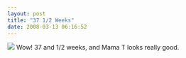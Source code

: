 ```yaml
---
layout: post
title: "37 1/2 Weeks"
date: 2008-03-13 06:16:52
---
```

[![](http://thecave.smugmug.com/photos/265286196_xq57L-Th.jpg)](http://thecave.smugmug.com/gallery/3795601_AVdxr/2/265286196_xq57L) Wow! 37 and 1/2 weeks, and Mama T looks really good.
